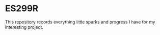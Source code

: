 # ES299R
This repository records everything little sparks and progress I have for my interesting project.
